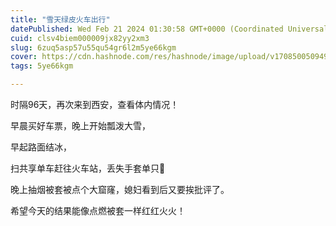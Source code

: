 ```yaml
---
title: "雪天绿皮火车出行"
datePublished: Wed Feb 21 2024 01:30:58 GMT+0000 (Coordinated Universal Time)
cuid: clsv4biem000009jx82yy2xm3
slug: 6zuq5asp57u55qu54gr6l2m5ye66kgm
cover: https://cdn.hashnode.com/res/hashnode/image/upload/v1708500509497/295968f8-6b91-441b-95d8-1b619be4310a.jpeg
tags: 5ye66kgm

---
```


时隔96天，再次来到西安，查看体内情况！

早晨买好车票，晚上开始瓢泼大雪，

早起路面结冰，

扫共享单车赶往火车站，丢失手套单只🤨

晚上抽烟被套被点个大窟窿，媳妇看到后又要挨批评了。

希望今天的结果能像点燃被套一样红红火火！